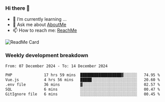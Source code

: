 ### Hi there 👋

- 🌱 I’m currently learning ...
- 💬 Ask me about [AboutMe](https://www.itzcy.com/about)
- 📫 How to reach me: [ReachMe](https://www.itzcy.com/about)

![ReadMe Card](https://github-readme-stats-ten-gilt.vercel.app/api?username=SuperChenYun&show_icons=true&title_color=fff&icon_color=79ff97&text_color=9f9f9f&bg_color=151515&hide_border=true)

### Weekly development breakdown
<!--START_SECTION:waka-->

```txt
From: 07 December 2024 - To: 14 December 2024

PHP              17 hrs 59 mins  ██████████████████▓░░░░░░   74.95 %
Vue.js           4 hrs 56 mins   █████░░░░░░░░░░░░░░░░░░░░   20.60 %
.env file        36 mins         ▓░░░░░░░░░░░░░░░░░░░░░░░░   02.57 %
SQL              6 mins          ░░░░░░░░░░░░░░░░░░░░░░░░░   00.47 %
GitIgnore file   6 mins          ░░░░░░░░░░░░░░░░░░░░░░░░░   00.45 %
```

<!--END_SECTION:waka-->
